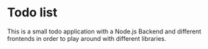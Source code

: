 # Todo list

This is a small todo application with a Node.js Backend and
different frontends in order to play around with different libraries.